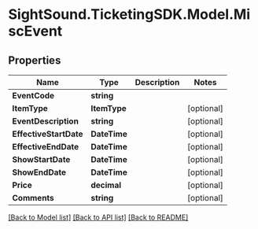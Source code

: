 # SightSound.TicketingSDK.Model.MiscEvent

## Properties

Name | Type | Description | Notes
------------ | ------------- | ------------- | -------------
**EventCode** | **string** |  | 
**ItemType** | **ItemType** |  | [optional] 
**EventDescription** | **string** |  | [optional] 
**EffectiveStartDate** | **DateTime** |  | [optional] 
**EffectiveEndDate** | **DateTime** |  | [optional] 
**ShowStartDate** | **DateTime** |  | [optional] 
**ShowEndDate** | **DateTime** |  | [optional] 
**Price** | **decimal** |  | [optional] 
**Comments** | **string** |  | [optional] 

[[Back to Model list]](../README.md#documentation-for-models) [[Back to API list]](../README.md#documentation-for-api-endpoints) [[Back to README]](../README.md)

